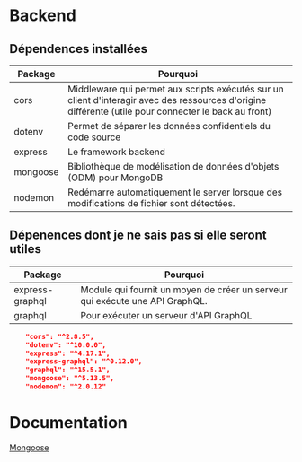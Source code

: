 # Backend

## Dépendences installées


|Package        |Pourquoi |
|---------------|---------|
|cors           |Middleware qui permet aux scripts exécutés sur un client d'interagir avec des ressources d'origine différente (utile pour connecter le back au front)|
|dotenv         |Permet de séparer les données confidentiels du code source|
|express        |Le framework backend |
|mongoose       |Bibliothèque de modélisation de données d'objets (ODM) pour MongoDB|
|nodemon        |Redémarre automatiquement le server lorsque des modifications de fichier sont détectées.|

## Dépenences dont je ne sais pas si elle seront utiles

|Package        |Pourquoi |
|---------------|---------|
|express-graphql|Module qui fournit un moyen de créer un serveur qui exécute une API GraphQL.|
|graphql        |Pour exécuter un serveur d'API GraphQL|

```json
    "cors": "^2.8.5",
    "dotenv": "^10.0.0",
    "express": "^4.17.1",
    "express-graphql": "^0.12.0",
    "graphql": "^15.5.1",
    "mongoose": "^5.13.5",
    "nodemon": "^2.0.12"
```

# Documentation

[Mongoose](https://mongoosejs.com/docs/guide.html)
